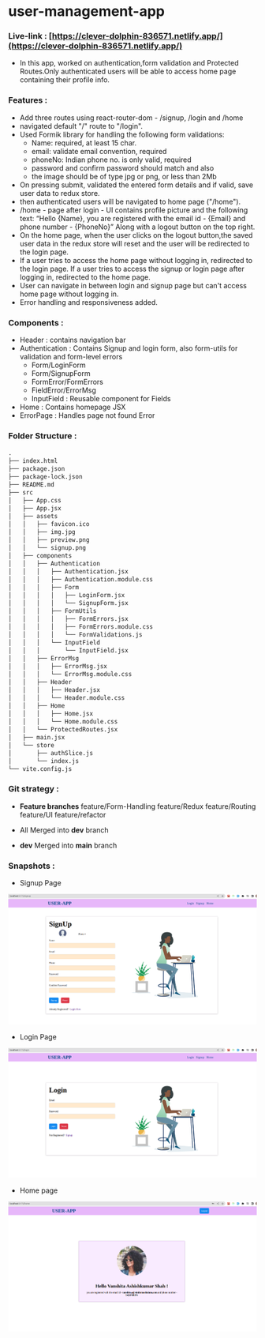 # user-management-app

### Live-link : [https://clever-dolphin-836571.netlify.app/](https://clever-dolphin-836571.netlify.app/)

- In this app, worked on authentication,form validation and Protected Routes.Only authenticated users will be able to access home page containing their profile info.

### Features :

- Add three routes using react-router-dom - /signup, /login and /home
- navigated default "/" route to "/login".
- Used Formik library for handling the following form validations:
  - Name: required, at least 15 char.
  - email: validate email convention, required
  - phoneNo: Indian phone no. is only valid, required
  - password and confirm password should match and also
  - the image should be of type jpg or png, or less than 2Mb
- On pressing submit, validated the entered form details and if valid, save user data to redux store.
- then authenticated users will be navigated to home page ("/home").
- /home - page after login - UI contains profile picture and the following text:
  “Hello {Name}, you are registered with the email id - {Email} and phone number - {PhoneNo}”
  Along with a logout button on the top right.
- On the home page, when the user clicks on the logout button,the saved user data in the redux store will reset and the user will be redirected to the login page.
- If a user tries to access the home page without logging in, redirected to the login page.
  If a user tries to access the signup or login page after logging in, redirected to the home page.
- User can navigate in between login and signup page but can't access home page without logging in.
- Error handling and responsiveness added.

### Components :

- Header : contains navigation bar
- Authentication : Contains Signup and login form, also form-utils for validation and form-level errors
  - Form/LoginForm
  - Form/SignupForm
  - FormError/FormErrors
  - FieldError/ErrorMsg
  - InputField : Reusable component for Fields
- Home : Contains homepage JSX
- ErrorPage : Handles page not found Error

### Folder Structure :

    .
    ├── index.html
    ├── package.json
    ├── package-lock.json
    ├── README.md
    ├── src
    │   ├── App.css
    │   ├── App.jsx
    │   ├── assets
    │   │   ├── favicon.ico
    │   │   ├── img.jpg
    │   │   ├── preview.png
    │   │   └── signup.png
    │   ├── components
    │   │   ├── Authentication
    │   │   │   ├── Authentication.jsx
    │   │   │   ├── Authentication.module.css
    │   │   │   ├── Form
    │   │   │   │   ├── LoginForm.jsx
    │   │   │   │   └── SignupForm.jsx
    │   │   │   ├── FormUtils
    │   │   │   │   ├── FormErrors.jsx
    │   │   │   │   ├── FormErrors.module.css
    │   │   │   │   └── FormValidations.js
    │   │   │   └── InputField
    │   │   │       └── InputField.jsx
    │   │   ├── ErrorMsg
    │   │   │   ├── ErrorMsg.jsx
    │   │   │   └── ErrorMsg.module.css
    │   │   ├── Header
    │   │   │   ├── Header.jsx
    │   │   │   └── Header.module.css
    │   │   ├── Home
    │   │   │   ├── Home.jsx
    │   │   │   └── Home.module.css
    │   │   └── ProtectedRoutes.jsx
    │   ├── main.jsx
    │   └── store
    │       ├── authSlice.js
    │       └── index.js
    └── vite.config.js

### Git strategy :

- **Feature branches**
  feature/Form-Handling
  feature/Redux
  feature/Routing
  feature/UI
  feature/refactor

- All Merged into **dev** branch
- **dev** Merged into **main** branch

### Snapshots :

- Signup Page

![snapshot of signup page](./src/assets/signup_page.png)

- Login Page

![snapshot of Login page](./src/assets/login_page.png)

- Home page

![snapshot of Home page](./src/assets/home_page.png)
